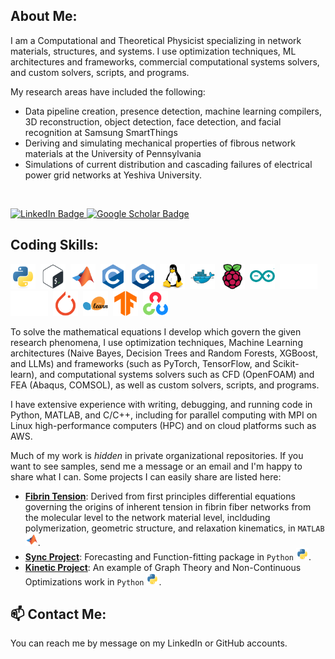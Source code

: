 ## About Me:

I am a Computational and Theoretical Physicist specializing in network materials, structures, and systems. I use optimization techniques, ML architectures and frameworks, commercial computational systems solvers, and custom solvers, scripts, and programs. 

My research areas have included the following: 
 - Data pipeline creation, presence detection, machine learning compilers, 3D reconstruction, object detection, face detection, and facial recognition at Samsung SmartThings
 - Deriving and simulating mechanical properties of fibrous network materials at the University of Pennsylvania
 - Simulations of current distribution and cascading failures of electrical power grid networks at Yeshiva University.

 &nbsp;
<div id="badges">
  <a href="https://www.linkedin.com/in/russell-s/">
    <img src="https://img.shields.io/badge/LinkedIn-blue?style=for-the-badge&logo=linkedin&logoColor=white" alt="LinkedIn Badge"/>
  </a>
  <a href="https://scholar.google.com/citations?hl=en&user=0oSU-bcAAAAJ">
    <img src="https://img.shields.io/badge/Google%20Scholar-white?style=for-the-badge&logo=googlescholar&logoColor=blue" alt="Google Scholar Badge"/>
  </a>
</div>

## Coding Skills:

<div>
  <img src="https://github.com/devicons/devicon/blob/master/icons/python/python-original.svg" title="Python" alt="Python" width="40" height="40"/>&nbsp;
  <img src="https://github.com/devicons/devicon/blob/master/icons/bash/bash-original.svg" title="Bash" alt="Bash" width="40" heigh="400"/>&nbsp;
  <img src="https://github.com/devicons/devicon/blob/master/icons/matlab/matlab-original.svg" title="MATLAB" alt="MATLAB" width="40" height="40"/>&nbsp;
  <img src="https://github.com/devicons/devicon/blob/master/icons/c/c-original.svg" title="C" alt="C" width="40" height="40"/>&nbsp;
  <img src="https://github.com/devicons/devicon/blob/master/icons/cplusplus/cplusplus-original.svg" title="C++" alt="C++" width="40" height="40"/>&nbsp;
  <img src="https://github.com/devicons/devicon/blob/master/icons/linux/linux-original.svg" title="Linux" alt="Linux" width="40" height="40" />&nbsp;
  <img src="https://github.com/devicons/devicon/blob/master/icons/docker/docker-original.svg" title="Docker" alt="Docker" width="40" height="40"/>&nbsp;
  <img src="https://github.com/devicons/devicon/blob/master/icons/raspberrypi/raspberrypi-original.svg" title="RaspberryPi" alt="RaspberryPi" width="40" height="40"/>&nbsp;
  <img src="https://github.com/devicons/devicon/blob/master/icons/arduino/arduino-original.svg" title="Arduino" alt="Arduino" width="40" height="40"/>&nbsp;
  <!--<img src="https://github.com/devicons/devicon/blob/master/icons/latex/latex-original.svg"#gh-light-mode-only title="LaTeX" alt="LaTeX" width="60" height="40" style="background-color:white;"/>&nbsp;-->
  <img src=./Icons/latex-lightmode.svg#gh-light-mode-only title="LaTeX" alt="LaTeX" width="60" height="40" style="background-color:white;"/>&nbsp;
  <img src=./Icons/latex-darkmode.svg#gh-dark-mode-only title="LaTeX" alt="LaTeX" width="60" height="40" style="background-color:white;"/>&nbsp;
  <img src="https://github.com/devicons/devicon/blob/master/icons/pytorch/pytorch-original.svg" title="PyTorch" alt="PyTorch" width="40" height="40" />&nbsp;
  <img src="https://github.com/devicons/devicon/blob/master/icons/scikitlearn/scikitlearn-original.svg" title="SciKit-Learn" alt="SciKit-Learn" width="40" height="40" />&nbsp;
  <img src="https://github.com/devicons/devicon/blob/master/icons/tensorflow/tensorflow-original.svg" title="TensorFlow" alt="TensorFlow" width="40" height="40" />&nbsp;
  <img src="https://github.com/devicons/devicon/blob/master/icons/opencv/opencv-original.svg" title="OpenCV" alt="OpenCV" width="40" height="40" />&nbsp;
</div>

<!--
Other Additional Options:
git? Implied...
java?
javascript?
r?
ruby?
vscode?
-->

To solve the mathematical equations I develop which govern the given research phenomena, I use optimization techniques, Machine Learning architectures (Naive Bayes, Decision Trees and Random Forests, XGBoost, and LLMs) and frameworks (such as PyTorch, TensorFlow, and Scikit-learn), and computational systems solvers such as CFD (OpenFOAM) and FEA (Abaqus, COMSOL), as well as custom solvers, scripts, and programs.

I have extensive experience with writing, debugging, and running code in Python, MATLAB, and C/C++, including for parallel computing with MPI on Linux high-performance computers (HPC) and on cloud platforms such as AWS.

Much of my work is *hidden* in private organizational repositories. If you want to see samples, send me a message or an email and I'm happy to share what I can. Some projects I can easily share are listed here:
* [**Fibrin Tension**](https://github.com/r-spiewak/fibrin-tension): Derived from first principles differential equations governing the origins of inherent tension in fibrin fiber networks from the molecular level to the network material level, inclduding polymerization, geometric structure, and relaxation kinematics, in `MATLAB` <img src="https://github.com/devicons/devicon/blob/master/icons/matlab/matlab-original.svg" title="MATLAB" alt="MATLAB" width="20" height="20"/>.
* [**Sync Project**](https://github.com/r-spiewak/sync_project): Forecasting and Function-fitting package in `Python` <img src="https://github.com/devicons/devicon/blob/master/icons/python/python-original.svg" title="Python" alt="Python" width="20" height="20"/>.
* [**Kinetic Project**](https://github.com/r-spiewak/kinetic_project): An example of Graph Theory and Non-Continuous Optimizations work in `Python` <img src="https://github.com/devicons/devicon/blob/master/icons/python/python-original.svg" title="Python" alt="Python" width="20" height="20"/>.


## 📫 Contact Me:

You can reach me by message on my LinkedIn  or GitHub accounts.

<!--
## Hi there 👋

**r-spiewak/r-spiewak** is a ✨ _special_ ✨ repository because its `README.md` (this file) appears on your GitHub profile.

Here are some ideas to get you started:

- 🔭 I’m currently working on ...
- 🌱 I’m currently learning ...
- 👯 I’m looking to collaborate on ...
- 🤔 I’m looking for help with ...
- 💬 Ask me about ...
- 📫 How to reach me: ...
- 😄 Pronouns: ...
- ⚡ Fun fact: ...
-->

